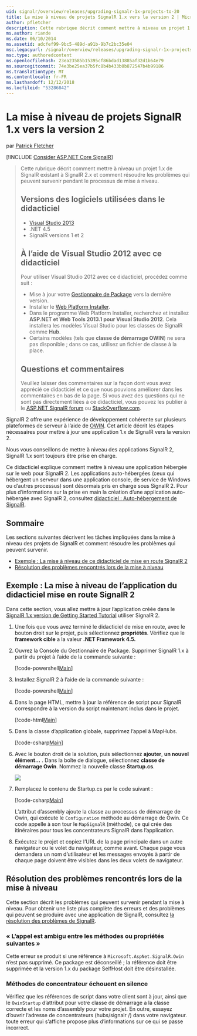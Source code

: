 ```yaml
---
uid: signalr/overview/releases/upgrading-signalr-1x-projects-to-20
title: La mise à niveau de projets SignalR 1.x vers la version 2 | Microsoft Docs
author: pfletcher
description: Cette rubrique décrit comment mettre à niveau un projet 1.x de SignalR existant à SignalR 2.x et comment résoudre les problèmes qui peuvent survenir pendant le processus de mise à niveau...
ms.author: riande
ms.date: 06/10/2014
ms.assetid: adcfef99-9bc5-489d-a91b-9b7c2bc35e04
msc.legacyurl: /signalr/overview/releases/upgrading-signalr-1x-projects-to-20
msc.type: authoredcontent
ms.openlocfilehash: 23ea23585b15395cf86bdad13885af32d1b64e79
ms.sourcegitcommit: 74e3be25ea37b5fc8b4b433b0b872547b4b99186
ms.translationtype: MT
ms.contentlocale: fr-FR
ms.lasthandoff: 12/12/2018
ms.locfileid: "53286842"
---
```

<a name="upgrading-signalr-1x-projects-to-version-2"></a>La mise à niveau de projets SignalR 1.x vers la version 2
====================
par [Patrick Fletcher](https://github.com/pfletcher)

[!INCLUDE [Consider ASP.NET Core SignalR](~/includes/signalr/signalr-version-disambiguation.md)]

> Cette rubrique décrit comment mettre à niveau un projet 1.x de SignalR existant à SignalR 2.x et comment résoudre les problèmes qui peuvent survenir pendant le processus de mise à niveau.
>
> ## <a name="software-versions-used-in-the-tutorial"></a>Versions des logiciels utilisées dans le didacticiel
>
>
> - [Visual Studio 2013](https://my.visualstudio.com/Downloads?q=visual%20studio%202013)
> - .NET 4.5
> - SignalR versions 1 et 2
>
>
>
> ## <a name="using-visual-studio-2012-with-this-tutorial"></a>À l’aide de Visual Studio 2012 avec ce didacticiel
>
>
> Pour utiliser Visual Studio 2012 avec ce didacticiel, procédez comme suit :
>
> - Mise à jour votre [Gestionnaire de Package](http://docs.nuget.org/docs/start-here/installing-nuget) vers la dernière version.
> - Installer le [Web Platform Installer](https://www.microsoft.com/web/downloads/platform.aspx).
> - Dans le programme Web Platform Installer, recherchez et installez **ASP.NET et Web Tools 2013.1 pour Visual Studio 2012**. Cela installera les modèles Visual Studio pour les classes de SignalR comme **Hub**.
> - Certains modèles (tels que **classe de démarrage OWIN**) ne sera pas disponible ; dans ce cas, utilisez un fichier de classe à la place.
>
>
> ## <a name="questions-and-comments"></a>Questions et commentaires
>
> Veuillez laisser des commentaires sur la façon dont vous avez apprécié ce didacticiel et ce que nous pouvions améliorer dans les commentaires en bas de la page. Si vous avez des questions qui ne sont pas directement liées à ce didacticiel, vous pouvez les publier à le [ASP.NET SignalR forum](https://forums.asp.net/1254.aspx/1?ASP+NET+SignalR) ou [StackOverflow.com](http://stackoverflow.com/).


SignalR 2 offre une expérience de développement cohérente sur plusieurs plateformes de serveur à l’aide de [OWIN](http://owin.org). Cet article décrit les étapes nécessaires pour mettre à jour une application 1.x de SignalR vers la version 2.

Nous vous conseillons de mettre à niveau des applications SignalR 2, SignalR 1.x sont toujours être prise en charge.

Ce didacticiel explique comment mettre à niveau une application hébergée sur le web pour SignalR 2. Les applications auto-hébergées (ceux qui hébergent un serveur dans une application console, de service de Windows ou d’autres processus) sont désormais pris en charge sous SignalR 2. Pour plus d’informations sur la prise en main la création d’une application auto-hébergée avec SignalR 2, consultez [didacticiel : Auto-hébergement de SignalR](../deployment/tutorial-signalr-self-host.md).

## <a name="contents"></a>Sommaire

Les sections suivantes décrivent les tâches impliquées dans la mise à niveau des projets de SignalR et comment résoudre les problèmes qui peuvent survenir.

- [Exemple : La mise à niveau de ce didacticiel de mise en route SignalR 2](#example)
- [Résolution des problèmes rencontrés lors de la mise à niveau](#troubleshooting)

<a id="example"></a>

## <a name="example-upgrading-the-getting-started-tutorial-application-to-signalr-2"></a>Exemple : La mise à niveau de l’application du didacticiel mise en route SignalR 2

Dans cette section, vous allez mettre à jour l’application créée dans le [SignalR 1.x version de Getting Started Tutorial](../older-versions/index.md) utiliser SignalR 2.

1. Une fois que vous avez terminé le didacticiel de mise en route, avec le bouton droit sur le projet, puis sélectionnez **propriétés**. Vérifiez que le **framework cible** a la valeur **.NET Framework 4.5.**
2. Ouvrez la Console du Gestionnaire de Package. Supprimer SignalR 1.x à partir du projet à l’aide de la commande suivante :

    [!code-powershell[Main](upgrading-signalr-1x-projects-to-20/samples/sample1.ps1)]
3. Installez SignalR 2 à l’aide de la commande suivante :

    [!code-powershell[Main](upgrading-signalr-1x-projects-to-20/samples/sample2.ps1)]
4. Dans la page HTML, mettre à jour la référence de script pour SignalR correspondre à la version du script maintenant inclus dans le projet.

    [!code-html[Main](upgrading-signalr-1x-projects-to-20/samples/sample3.html)]
5. Dans la classe d’application globale, supprimez l’appel à MapHubs.

    [!code-csharp[Main](upgrading-signalr-1x-projects-to-20/samples/sample4.cs)]
6. Avec le bouton droit de la solution, puis sélectionnez **ajouter**, **un nouvel élément...** . Dans la boîte de dialogue, sélectionnez **classe de démarrage Owin**. Nommez la nouvelle classe **Startup.cs**.

    ![](upgrading-signalr-1x-projects-to-20/_static/image1.png)
7. Remplacez le contenu de Startup.cs par le code suivant :

    [!code-csharp[Main](upgrading-signalr-1x-projects-to-20/samples/sample5.cs)]

    L’attribut d’assembly ajoute la classe au processus de démarrage de Owin, qui exécute le `Configuration` méthode au démarrage de Owin. Ce code appelle à son tour le `MapSignalR` (méthode), ce qui crée des itinéraires pour tous les concentrateurs SignalR dans l’application.
8. Exécutez le projet et copiez l’URL de la page principale dans un autre navigateur ou le volet du navigateur, comme avant. Chaque page vous demandera un nom d’utilisateur et les messages envoyés à partir de chaque page doivent être visibles dans les deux volets de navigateur.

<a id="troubleshooting"></a>

## <a name="troubleshooting-errors-encountered-during-upgrading"></a>Résolution des problèmes rencontrés lors de la mise à niveau

Cette section décrit les problèmes qui peuvent survenir pendant la mise à niveau. Pour obtenir une liste plus complète des erreurs et des problèmes qui peuvent se produire avec une application de SignalR, consultez [la résolution des problèmes de SignalR](../testing-and-debugging/troubleshooting.md).

### <a name="the-call-is-ambiguous-between-the-following-methods-or-properties"></a>« L’appel est ambigu entre les méthodes ou propriétés suivantes »

Cette erreur se produit si une référence à `Microsoft.AspNet.SignalR.Owin` n’est pas supprimé. Ce package est déconseillé ; la référence doit être supprimée et la version 1.x du package SelfHost doit être désinstallée.

### <a name="hub-methods-fail-silently"></a>Méthodes de concentrateur échouent en silence

Vérifiez que les références de script dans votre client sont à jour, ainsi que le `OwinStartup` d’attribut pour votre classe de démarrage a la classe correcte et les noms d’assembly pour votre projet. En outre, essayez d’ouvrir l’adresse de concentrateurs (hubs/signalr /) dans votre navigateur. toute erreur qui s’affiche propose plus d’informations sur ce qui se passe incorrect.

